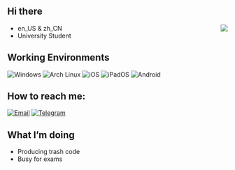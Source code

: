 ## Hi there

<img align="right" src="https://github-readme-stats.vercel.app/api?username=d3nesyan&include_all_commits=true&show_icons=true&hide_title=true&hide_border=false" />

 - en_US & zh_CN
 - University Student

## Working Environments
![Windows](https://img.shields.io/badge/Windows-00adef?style=flat-square&logo=windows&logoColor=ffffff)
![Arch Linux](https://img.shields.io/badge/Arch%20Linux-1793d1?style=flat-square&logo=archlinux&logoColor=ffffff)
![iOS](https://img.shields.io/badge/iOS-4F4F4F?style=flat-square&logo=apple&logoColor=FFFFFF&labelColor=4F4F4F)
![iPadOS](https://img.shields.io/badge/iPadOS-4F4F4F?style=flat-square&logo=Apple&logoColor=FFFFFF&labelColor=4F4F4F)
![Android](https://img.shields.io/badge/-Android-3ddc84?style=flat-square&logo=android&logoColor=fff)

## How to reach me:
[![Email](https://img.shields.io/badge/Email-d3nesyan%40jmu.edu.cn-red)](d3nesyan@jmu.edu.cn)
[![Telegram](https://img.shields.io/badge/Telegram-%40d3nesyan-blue)](https://t.me/d3nesyan)

## What I’m doing
 - Producing trash code
 - Busy for exams

<!--
**D3nesyan/D3nesyan** is a ✨ _special_ ✨ repository because its `README.md` (this file) appears on your GitHub profile.

Here are some ideas to get you started:

- 🔭 I’m currently working on ...
- 🌱 I’m currently learning ...
- 👯 I’m looking to collaborate on ...
- 🤔 I’m looking for help with ...
- 💬 Ask me about ...
- 📫 How to reach me: ...
- 😄 Pronouns: ...
- ⚡ Fun fact: ...
-->
